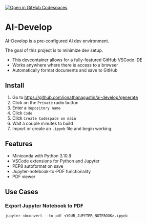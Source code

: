 [![Open in GitHub Codespaces](https://github.com/codespaces/badge.svg)](https://codespaces.new/jonathanagustin/ai-develop?quickstart=1)

# AI-Develop

AI-Develop is a pre-configured AI dev environment.

The goal of this project is to minimize dev setup.

- This devcontainer allows for a fully-featured GitHub VSCode IDE
- Works anywhere where there is access to a browser
- Automatically format documents and save to GitHub

## Install

1. Go to <https://github.com/jonathanagustin/ai-develop/generate>
1. Click on the `Private` radio button
1. Enter a `Repository name`
1. Click `Code`
1. Click `Create Codespace on main`
1. Wait a couple minutes to build
1. Import or create an `.ipynb` file and begin working

## Features

- Miniconda with Python 3.10.8
- VSCode extensions for Python and Jupyter
- PEP8 autoformat on save
- Jupyter-notebook-to-PDF functionality
- PDF viewer

## Use Cases

### Export Jupyter Notebook to PDF

```console
jupyter nbconvert --to pdf <YOUR_JUPYTER_NOTEBOOK>.ipynb
```
